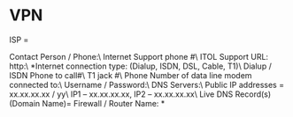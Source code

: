 # VPN

ISP =

Contact Person / Phone:\\
Internet Support phone #\\
ITOL Support URL: http:\\
*Internet connection type: (Dialup, ISDN, DSL, Cable, T1)\\
Dialup / ISDN Phone to call#\\
T1 jack #\\
Phone Number of data line modem connected to:\\
Username / Password:\\
DNS Servers:\\
Public IP addresses = xx.xx.xx.xx / yy\\
IP1 – xx.xx.xx.xx, IP2 – xx.xx.xx.xx\\
Live DNS Record(s) (Domain Name)= Firewall / Router Name: *
